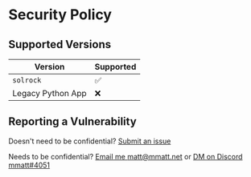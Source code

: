 # Security Policy

## Supported Versions

| Version           | Supported          |
| ----------------- | ------------------ |
| `solrock`         | :white_check_mark: |
| Legacy Python App | :x:                |

## Reporting a Vulnerability

Doesn't need to be confidential? [Submit an issue](https://github.com/mmattDonk/AI-TTS-Donations/issues/new/choose)

Needs to be confidential? [Email me matt@mmatt.net](mailto:matt@mmatt.net) or [DM on Discord mmatt#4051](https://discord.com/users/308000668181069824)
